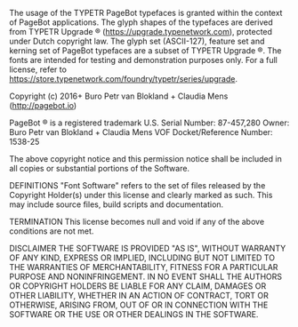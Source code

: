 The usage of the TYPETR PageBot typefaces is granted within the context of PageBot applications. The glyph shapes of the typefaces are derived from TYPETR Upgrade ® (https://upgrade.typenetwork.com), protected under Dutch copyright law.
The glyph set (ASCII-127), feature set and kerning set of PageBot typefaces are a subset of TYPETR Upgrade ®. The fonts are intended for testing and demonstration purposes only. For a full license, refer to https://store.typenetwork.com/foundry/typetr/series/upgrade.

Copyright (c) 2016+ Buro Petr van Blokland + Claudia Mens (http://pagebot.io)

PageBot ® is a registered trademark 
U.S. Serial Number: 87-457,280
Owner: Buro Petr van Blokland + Claudia Mens VOF
Docket/Reference Number: 1538-25     

The above copyright notice and this permission notice shall be
included in all copies or substantial portions of the Software.

DEFINITIONS
"Font Software" refers to the set of files released by the Copyright Holder(s) under this license and clearly marked as such. This may include source files, build scripts and documentation.

TERMINATION
This license becomes null and void if any of the above conditions are not met.

DISCLAIMER
THE SOFTWARE IS PROVIDED "AS IS", WITHOUT WARRANTY OF ANY KIND,
EXPRESS OR IMPLIED, INCLUDING BUT NOT LIMITED TO THE WARRANTIES OF
MERCHANTABILITY, FITNESS FOR A PARTICULAR PURPOSE AND NONINFRINGEMENT. IN NO EVENT SHALL THE AUTHORS OR COPYRIGHT HOLDERS BE LIABLE FOR ANY CLAIM, DAMAGES OR OTHER LIABILITY, WHETHER IN AN ACTION OF CONTRACT, TORT OR OTHERWISE, ARISING FROM, OUT OF OR IN CONNECTION WITH THE SOFTWARE OR THE USE OR OTHER DEALINGS IN THE SOFTWARE.

